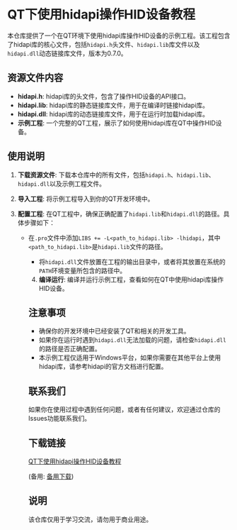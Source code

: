 # QT下使用hidapi操作HID设备教程

本仓库提供了一个在QT环境下使用hidapi库操作HID设备的示例工程。该工程包含了hidapi库的核心文件，包括`hidapi.h`头文件、`hidapi.lib`库文件以及`hidapi.dll`动态链接库文件，版本为0.7.0。

## 资源文件内容

- **hidapi.h**: hidapi库的头文件，包含了操作HID设备的API接口。
- **hidapi.lib**: hidapi库的静态链接库文件，用于在编译时链接hidapi库。
- **hidapi.dll**: hidapi库的动态链接库文件，用于在运行时加载hidapi库。
- **示例工程**: 一个完整的QT工程，展示了如何使用hidapi库在QT中操作HID设备。

## 使用说明

1. **下载资源文件**: 下载本仓库中的所有文件，包括`hidapi.h`、`hidapi.lib`、`hidapi.dll`以及示例工程文件。

2. **导入工程**: 将示例工程导入到你的QT开发环境中。

3. **配置工程**: 在QT工程中，确保正确配置了`hidapi.lib`和`hidapi.dll`的路径。具体步骤如下：
   - 在`.pro`文件中添加`LIBS += -L<path_to_hidapi.lib> -lhidapi`，其中`<path_to_hidapi.lib>`是`hidapi.lib`文件的路径。
      - 将`hidapi.dll`文件放置在工程的输出目录中，或者将其放置在系统的`PATH`环境变量所包含的路径中。

      4. **编译运行**: 编译并运行示例工程，查看如何在QT中使用hidapi库操作HID设备。

      ## 注意事项

      - 确保你的开发环境中已经安装了QT和相关的开发工具。
      - 如果你在运行时遇到`hidapi.dll`无法加载的问题，请检查`hidapi.dll`的路径是否正确配置。
      - 本示例工程仅适用于Windows平台，如果你需要在其他平台上使用hidapi库，请参考hidapi的官方文档进行配置。

      ## 联系我们

      如果你在使用过程中遇到任何问题，或者有任何建议，欢迎通过仓库的Issues功能联系我们。

      ## 下载链接
      [QT下使用hidapi操作HID设备教程](https://pan.quark.cn/s/c6ba49db25f8) 

      (备用: [备用下载](https://pan.baidu.com/s/1PgAZ2nK7SCHbW8mfkrTYTQ?pwd=nex2))

      ## 说明

      该仓库仅用于学习交流，请勿用于商业用途。
